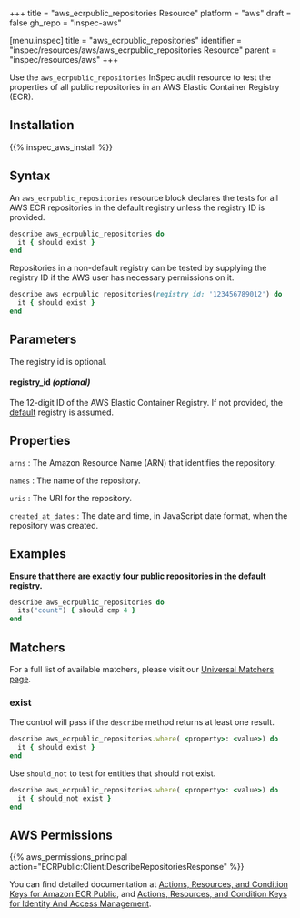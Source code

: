 +++
title = "aws_ecrpublic_repositories Resource"
platform = "aws"
draft = false
gh_repo = "inspec-aws"

[menu.inspec]
title = "aws_ecrpublic_repositories"
identifier = "inspec/resources/aws/aws_ecrpublic_repositories Resource"
parent = "inspec/resources/aws"
+++

Use the `aws_ecrpublic_repositories` InSpec audit resource to test the properties of all public repositories in an AWS Elastic Container Registry (ECR).

## Installation

{{% inspec_aws_install %}}

## Syntax

An `aws_ecrpublic_repositories` resource block declares the tests for all AWS ECR repositories in the default registry unless the registry ID is provided.

```ruby
describe aws_ecrpublic_repositories do
  it { should exist }
end
```

Repositories in a non-default registry can be tested by supplying the registry ID if the AWS user has necessary permissions on it.

```ruby
describe aws_ecrpublic_repositories(registry_id: '123456789012') do
  it { should exist }
end
```

## Parameters

The registry id is optional.

#### registry_id _(optional)_

The 12-digit ID of the AWS Elastic Container Registry. If not provided, the [default](https://docs.aws.amazon.com/AmazonECRPublic/latest/APIReference/API_DescribeRepositories.html) registry is assumed.

## Properties

`arns`
: The Amazon Resource Name (ARN) that identifies the repository.

`names`
: The name of the repository.

`uris`
: The URI for the repository.

`created_at_dates`
: The date and time, in JavaScript date format, when the repository was created.

## Examples

**Ensure that there are exactly four public repositories in the default registry.**

```ruby
describe aws_ecrpublic_repositories do
  its("count") { should cmp 4 }
end
```

## Matchers

For a full list of available matchers, please visit our [Universal Matchers page](https://www.inspec.io/docs/reference/matchers/).

### exist

The control will pass if the `describe` method returns at least one result.

```ruby
describe aws_ecrpublic_repositories.where( <property>: <value>) do
  it { should exist }
end
```

Use `should_not` to test for entities that should not exist.

```ruby
describe aws_ecrpublic_repositories.where( <property>: <value>) do
  it { should_not exist }
end
```

## AWS Permissions

{{% aws_permissions_principal action="ECRPublic:Client:DescribeRepositoriesResponse" %}}

You can find detailed documentation at [Actions, Resources, and Condition Keys for Amazon ECR Public](https://docs.aws.amazon.com/AmazonECRPublic/latest/APIReference/API_Repository.html), and [Actions, Resources, and Condition Keys for Identity And Access Management](https://docs.aws.amazon.com/IAM/latest/UserGuide/list_identityandaccessmanagement.html).
